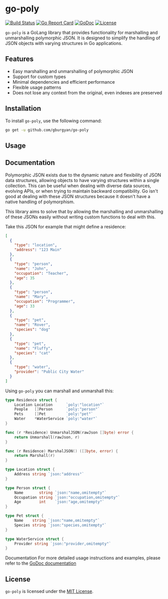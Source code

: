 # go-poly

[![Build Status](https://github.com/gburgyan/go-poly/actions/workflows/go.yml/badge.svg)](https://github.com/gburgyan/go-poly/actions)
[![Go Report Card](https://goreportcard.com/badge/github.com/gburgyan/go-poly)](https://goreportcard.com/report/github.com/gburgyan/go-poly)
[![GoDoc](https://pkg.go.dev/badge/github.com/gburgyan/go-poly)](https://pkg.go.dev/github.com/gburgyan/go-poly)
[![License](https://img.shields.io/github/license/gburgyan/go-poly)](LICENSE)

`go-poly` is a GoLang library that provides functionality for marshalling and unmarshalling polymorphic JSON. It is designed to simplify the handling of JSON objects with varying structures in Go applications.

## Features

- Easy marshalling and unmarshalling of polymorphic JSON
- Support for custom types
- Minimal dependencies and efficient performance
- Flexible usage patterns
- Does not lose any context from the original, even indexes are preserved

## Installation

To install `go-poly`, use the following command:

```sh
go get -u github.com/gburgyan/go-poly
```

## Usage

## Documentation

Polymorphic JSON exists due to the dynamic nature and flexibility of JSON data structures, allowing objects to have varying structures within a single collection. This can be useful when dealing with diverse data sources, evolving APIs, or when trying to maintain backward compatibility. Go isn't good at dealing with these JSON structures because it doesn't have a native handling of polymorphism.

This library aims to solve that by allowing the marshalling and unmarshalling of these JSONs easily without writing custom functions to deal with this.

Take this JSON for example that might define a residence:

```json
[
  {
    "type": "location",
    "address": "123 Main"
  },
  {
    "type": "person",
    "name": "John",
    "occupation": "Teacher",
    "age": 35
  },
  {
    "type": "person",
    "name": "Mary",
    "occupation": "Programmer",
    "age": 33
  },
  {
    "type": "pet",
    "name": "Rover",
    "species": "dog"
  },
  {
    "type": "pet",
    "name": "Fluffy",
    "species": "cat"
  },
  {
    "type": "water",
    "provider": "Public City Water"
  }
]
```

Using `go-poly` you can marshall and unmarshall this:

```go
type Residence struct {
	Location Location      `poly:"location"`
	People   []Person      `poly:"person"`
	Pets     []Pet         `poly:"pet"`
	Water    *WaterService `poly:"water"`
}

func (r *Residence) UnmarshalJSON(rawJson []byte) error {
	return Unmarshall(rawJson, r)
}

func (r Residence) MarshalJSON() ([]byte, error) {
	return Marshall(r)
}

type Location struct {
	Address string `json:"address"`
}

type Person struct {
	Name       string `json:"name,omitempty"`
	Occupation string `json:"occupation,omitempty"`
	Age        int    `json:"age,omitempty"`
}

type Pet struct {
	Name    string `json:"name,omitempty"`
	Species string `json:"species,omitempty"`
}

type WaterService struct {
	Provider string `json:"provider,omitempty"`
}
```



Documentation
For more detailed usage instructions and examples, please refer to the [GoDoc documentation](https://pkg.go.dev/github.com/gburgyan/go-poly)

## License

`go-poly` is licensed under the [MIT License](LICENSE).